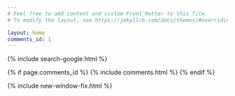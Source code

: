 ```yaml
---
# Feel free to add content and custom Front Matter to this file.
# To modify the layout, see https://jekyllrb.com/docs/themes/#overriding-theme-defaults

layout: home
comments_id: 1 
---
```

{% include search-google.html %}

{% if page.comments_id %}
			{% include comments.html %}
		{% endif %}

{% include new-window-fix.html %}
